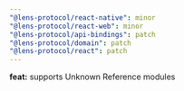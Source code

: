 ```yaml
---
"@lens-protocol/react-native": minor
"@lens-protocol/react-web": minor
"@lens-protocol/api-bindings": patch
"@lens-protocol/domain": patch
"@lens-protocol/react": patch
---
```


**feat:** supports Unknown Reference modules
